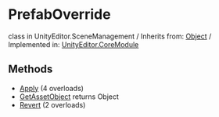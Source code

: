 # PrefabOverride
class in UnityEditor.SceneManagement
 / Inherits from: <a href="https://docs.unity3d.com/6000.0/Documentation/ScriptReference/Object.html">Object</a> / Implemented in: <a href="https://docs.unity3d.com/6000.0/Documentation/ScriptReference/UnityEditor.CoreModule.html">UnityEditor.CoreModule</a>
## Methods
- <a href="https://docs.unity3d.com/6000.0/Documentation/ScriptReference/PrefabOverride.Apply.html">Apply</a> (4 overloads)
- <a href="https://docs.unity3d.com/6000.0/Documentation/ScriptReference/PrefabOverride.GetAssetObject.html">GetAssetObject</a> returns Object
- <a href="https://docs.unity3d.com/6000.0/Documentation/ScriptReference/PrefabOverride.Revert.html">Revert</a> (2 overloads)
